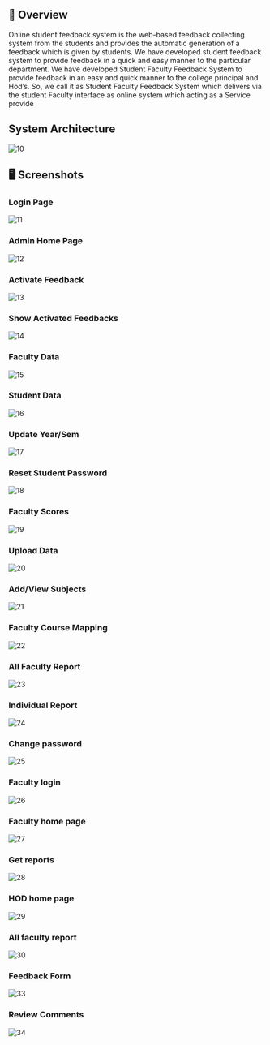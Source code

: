 ## 🌟 Overview
Online student feedback system is the web-based feedback collecting system from the students
and provides the automatic generation of a feedback which is given by students. We have developed
student feedback system to provide feedback in a quick and easy manner to the particular department.
We have developed Student Faculty Feedback System to provide feedback in an easy and quick manner
to the college principal and Hod’s. So, we call it as Student Faculty Feedback System which delivers
via the student Faculty interface as online system which acting as a Service provide

## System Architecture
![10](https://github.com/user-attachments/assets/263f1c05-8586-4b8c-82f3-ae95a14bfc78)


## 🖥️ Screenshots
### Login Page
![11](https://github.com/user-attachments/assets/612f4d62-7b80-4adc-baa6-3c741fbcc0e9)
### Admin Home Page
![12](https://github.com/user-attachments/assets/54dad7a8-746d-4fbe-882d-57cdd4afedbb)
### Activate Feedback
![13](https://github.com/user-attachments/assets/d3721ac5-d936-4f9b-b82f-bde7e7e332f4)
### Show Activated Feedbacks
![14](https://github.com/user-attachments/assets/682ac0fe-1bea-4633-8661-6aa2cf0e4330)
### Faculty Data
![15](https://github.com/user-attachments/assets/466289ed-1fb4-44b9-a461-c8c0d3dcfb45)
### Student Data
![16](https://github.com/user-attachments/assets/e7a1aa33-d789-447c-966c-b143686ada03)
### Update Year/Sem
![17](https://github.com/user-attachments/assets/09500427-df67-4cfe-8e8a-79016a14b9b5)
### Reset Student Password
![18](https://github.com/user-attachments/assets/d364bbe8-f783-42e1-a61d-d91aeacd5ca0)
### Faculty Scores
![19](https://github.com/user-attachments/assets/ad753680-062d-426d-958b-cb02a96c9889)
### Upload Data
![20](https://github.com/user-attachments/assets/ad48192f-1dde-4629-84b3-b94c357e354a)
### Add/View Subjects
![21](https://github.com/user-attachments/assets/6e339b2f-9f69-4c4a-a83f-15b34bc48891)
### Faculty Course Mapping
![22](https://github.com/user-attachments/assets/01bb060d-1762-4025-9ee9-defa97027cb0)
### All Faculty Report
![23](https://github.com/user-attachments/assets/02cf336e-d914-487f-a9de-a6d5923754cd)
### Individual Report
![24](https://github.com/user-attachments/assets/3992058f-9977-4020-ad50-ff384a069e61)
### Change password
![25](https://github.com/user-attachments/assets/1717ef76-698b-4c5c-bde8-ccd993b7cd66)
### Faculty login
![26](https://github.com/user-attachments/assets/a8f4eb6d-46c8-4648-b84a-275cd7b0477b)
### Faculty home page
![27](https://github.com/user-attachments/assets/7df4f6a3-b3aa-4d3b-a162-ef4b259d29a0)
### Get reports
![28](https://github.com/user-attachments/assets/e8a80fa4-4025-419a-a4b0-598ebd8cf0bb)
### HOD home page
![29](https://github.com/user-attachments/assets/f63e244e-2a5a-4d25-9e1c-12678d9e8cdf)
### All faculty report
![30](https://github.com/user-attachments/assets/605117da-6458-447f-b4b3-6c069b390928)
### Feedback Form
![33](https://github.com/user-attachments/assets/2a9ad7b6-8c69-4a5b-855b-b02201176948)
### Review Comments
![34](https://github.com/user-attachments/assets/5d1a3b63-b8b3-46f3-a67a-954a035e742e)
